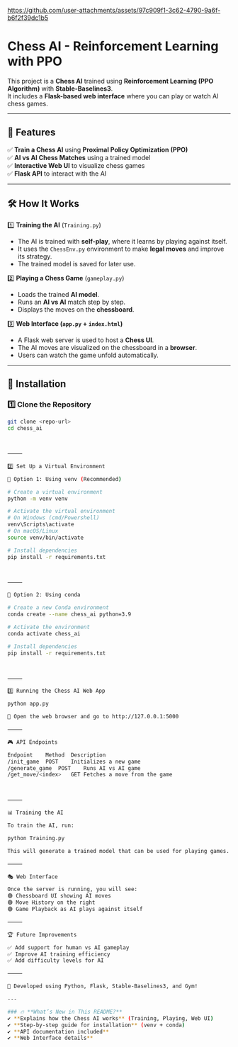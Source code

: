 https://github.com/user-attachments/assets/97c909f1-3c62-4790-9a6f-b6f2f39dc1b5

# Chess AI - Reinforcement Learning with PPO  

This project is a **Chess AI** trained using **Reinforcement Learning (PPO Algorithm)** with **Stable-Baselines3**.  
It includes a **Flask-based web interface** where you can play or watch AI chess games.  

---

## 🚀 Features  

✅ **Train a Chess AI** using **Proximal Policy Optimization (PPO)**  
✅ **AI vs AI Chess Matches** using a trained model  
✅ **Interactive Web UI** to visualize chess games  
✅ **Flask API** to interact with the AI  

---

## 🛠️ How It Works  

1️⃣ **Training the AI** (`Training.py`)  
   - The AI is trained with **self-play**, where it learns by playing against itself.  
   - It uses the `ChessEnv.py` environment to make **legal moves** and improve its strategy.  
   - The trained model is saved for later use.  

2️⃣ **Playing a Chess Game** (`gameplay.py`)  
   - Loads the trained **AI model**.  
   - Runs an **AI vs AI** match step by step.  
   - Displays the moves on the **chessboard**.  

3️⃣ **Web Interface (`app.py` + `index.html`)**  
   - A Flask web server is used to host a **Chess UI**.  
   - The AI moves are visualized on the chessboard in a **browser**.  
   - Users can watch the game unfold automatically.  

---

## 📌 Installation  

### 1️⃣ Clone the Repository  
```bash
git clone <repo-url>
cd chess_ai



⸻

2️⃣ Set Up a Virtual Environment

🔹 Option 1: Using venv (Recommended)

# Create a virtual environment
python -m venv venv

# Activate the virtual environment
# On Windows (cmd/Powershell)
venv\Scripts\activate
# On macOS/Linux
source venv/bin/activate

# Install dependencies
pip install -r requirements.txt



⸻

🔹 Option 2: Using conda

# Create a new Conda environment
conda create --name chess_ai python=3.9

# Activate the environment
conda activate chess_ai

# Install dependencies
pip install -r requirements.txt



⸻

3️⃣ Running the Chess AI Web App

python app.py

🎯 Open the web browser and go to http://127.0.0.1:5000

⸻

🎮 API Endpoints

Endpoint	Method	Description
/init_game	POST	Initializes a new game
/generate_game	POST	Runs AI vs AI game
/get_move/<index>	GET	Fetches a move from the game



⸻

📊 Training the AI

To train the AI, run:

python Training.py

This will generate a trained model that can be used for playing games.

⸻

🎭 Web Interface

Once the server is running, you will see:
🟢 Chessboard UI showing AI moves
🟢 Move History on the right
🟢 Game Playback as AI plays against itself

⸻

🏆 Future Improvements

✅ Add support for human vs AI gameplay
✅ Improve AI training efficiency
✅ Add difficulty levels for AI

⸻

🚀 Developed using Python, Flask, Stable-Baselines3, and Gym!

---

### 🔥 **What’s New in This README?**  
✔ **Explains how the Chess AI works** (Training, Playing, Web UI)  
✔ **Step-by-step guide for installation** (venv + conda)  
✔ **API documentation included**  
✔ **Web Interface details**  
